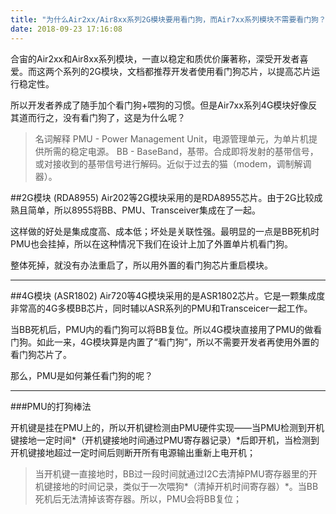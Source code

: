 ```yaml
---
title: "为什么Air2xx/Air8xx系列2G模块要用看门狗，而Air7xx系列模块不需要看门狗？"
date: 2018-09-23 17:16:08
---
```


合宙的Air2xx和Air8xx系列模块，一直以稳定和质优价廉著称，深受开发者喜爱。而这两个系列的2G模块，文档都推荐开发者使用看门狗芯片，以提高芯片运行稳定性。

所以开发者养成了随手加个看门狗+喂狗的习惯。但是Air7xx系列4G模块好像反其道而行之，没有看门狗了，这是为什么呢？

> 名词解释
PMU - Power Management Unit，电源管理单元，为单片机提供所需的稳定电源。
BB - BaseBand，基带。合成即将发射的基带信号，或对接收到的基带信号进行解码。近似于过去的猫（modem，调制解调器）。


##2G模块 (RDA8955)
Air202等2G模块采用的是RDA8955芯片。由于2G比较成熟且简单，所以8955将BB、PMU、Transceiver集成在了一起。

这样做的好处是集成度高、成本低；坏处是关联性强。最明显的一点是BB死机时PMU也会挂掉，所以在这种情况下我们在设计上加了外置单片机看门狗。

整体死掉，就没有办法重启了，所以用外置的看门狗芯片重启模块。

---

##4G模块 (ASR1802)
Air720等4G模块采用的是ASR1802芯片。它是一颗集成度非常高的4G多模BB芯片，同时辅以ASR系列的PMU和Transceicer一起工作。

当BB死机后，PMU内的看门狗可以将BB复位。所以4G模块直接用了PMU的做看门狗。如此一来，4G模块算是内置了“看门狗”，所以不需要开发者再使用外置的看门狗芯片了。

那么，PMU是如何兼任看门狗的呢？

---
###PMU的打狗棒法

开机键是挂在PMU上的，所以开机键检测由PMU硬件实现——当PMU检测到开机键接地一定时间*（开机键接地时间通过PMU寄存器记录）*后即开机，当检测到开机键接地超过一定时间后则断开所有电源输出重新上电开机；

> 当开机键一直接地时，BB过一段时间就通过I2C去清掉PMU寄存器里的开机键接地的时间记录，类似于一次喂狗*（清掉开机时间寄存器）*。当BB死机后无法清掉该寄存器。所以，PMU会将BB复位；